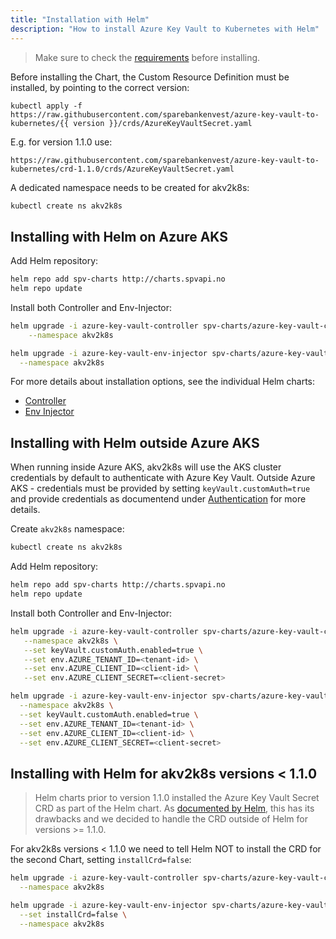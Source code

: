 ```yaml
---
title: "Installation with Helm"
description: "How to install Azure Key Vault to Kubernetes with Helm"
---
```


> Make sure to check the [requirements](requirements) before installing. 

Before installing the Chart, the Custom Resource Definition must be installed, by pointing to the correct version:

```
kubectl apply -f https://raw.githubusercontent.com/sparebankenvest/azure-key-vault-to-kubernetes/{{ version }}/crds/AzureKeyVaultSecret.yaml
```

E.g. for version 1.1.0 use:

```
https://raw.githubusercontent.com/sparebankenvest/azure-key-vault-to-kubernetes/crd-1.1.0/crds/AzureKeyVaultSecret.yaml
```

A dedicated namespace needs to be created for akv2k8s:

```bash
kubectl create ns akv2k8s
```

## Installing with Helm on Azure AKS


Add Helm repository:

```bash
helm repo add spv-charts http://charts.spvapi.no
helm repo update
```

Install both Controller and Env-Injector:

```bash
helm upgrade -i azure-key-vault-controller spv-charts/azure-key-vault-controller \
    --namespace akv2k8s

helm upgrade -i azure-key-vault-env-injector spv-charts/azure-key-vault-env-injector \
  --namespace akv2k8s
```

For more details about installation options, see the 
individual Helm charts:

* [Controller](https://github.com/SparebankenVest/public-helm-charts/tree/master/stable/azure-key-vault-controller/README.md)
* [Env Injector](https://github.com/SparebankenVest/public-helm-charts/tree/master/stable/azure-key-vault-env-injector/README.md)

## Installing with Helm outside Azure AKS 

When running inside Azure AKS, akv2k8s will use the AKS cluster credentials by default to authenticate with Azure Key Vault. Outside Azure AKS - credentials must be provided by setting `keyVault.customAuth=true` and provide credentials as documentend under [Authentication](../security/authentication) for more details.

Create `akv2k8s` namespace:

```bash
kubectl create ns akv2k8s
```

Add Helm repository:

```bash
helm repo add spv-charts http://charts.spvapi.no
helm repo update
```

Install both Controller and Env-Injector:

```bash
helm upgrade -i azure-key-vault-controller spv-charts/azure-key-vault-controller \
   --namespace akv2k8s \
   --set keyVault.customAuth.enabled=true \
   --set env.AZURE_TENANT_ID=<tenant-id> \
   --set env.AZURE_CLIENT_ID=<client-id> \
   --set env.AZURE_CLIENT_SECRET=<client-secret>

helm upgrade -i azure-key-vault-env-injector spv-charts/azure-key-vault-env-injector \
  --namespace akv2k8s \
  --set keyVault.customAuth.enabled=true \
  --set env.AZURE_TENANT_ID=<tenant-id> \
  --set env.AZURE_CLIENT_ID=<client-id> \
  --set env.AZURE_CLIENT_SECRET=<client-secret>
```

## Installing with Helm for akv2k8s versions < 1.1.0

> Helm charts prior to version 1.1.0 installed the Azure Key Vault Secret CRD as part of the Helm chart. As [documented by Helm](https://helm.sh/docs/chart_best_practices/custom_resource_definitions/), this has its drawbacks and we decided to handle the CRD outside of Helm for versions >= 1.1.0. 

For akv2k8s versions < 1.1.0 we need to tell Helm NOT to install the CRD for the second Chart, setting `installCrd=false`:

```bash
helm upgrade -i azure-key-vault-controller spv-charts/azure-key-vault-controller \
  --namespace akv2k8s

helm upgrade -i azure-key-vault-env-injector spv-charts/azure-key-vault-env-injector \
  --set installCrd=false \
  --namespace akv2k8s
```